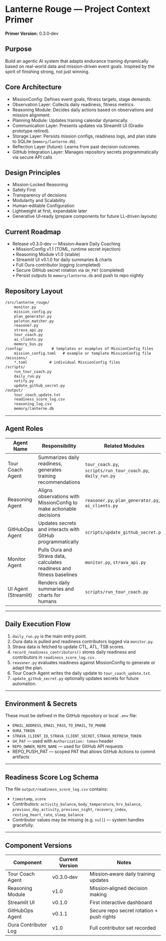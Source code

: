 # Lanterne Rouge — Project Context Primer

**Primer Version:** 0.3.0‑dev

## Purpose

Build an agentic AI system that adapts endurance training dynamically based on real-world data and mission-driven event goals. Inspired by the spirit of finishing strong, not just winning.

## Core Architecture

- MissionConfig: Defines event goals, fitness targets, stage demands.
- Observation Layer: Collects daily readiness, fitness metrics.
- Reasoning Module: Decides daily actions based on observations and mission alignment.
- Planning Module: Updates training calendar dynamically.
- Communication Layer: Presents updates via Streamlit UI (Gradio prototype retired).
- Storage Layer: Persists mission configs, readiness logs, and plan state to SQLite (`memory/lanterne.db`).
- Reflection Layer (future): Learns from past decision outcomes.
- GitHub Integration Layer: Manages repository secrets programmatically via secure API calls

## Design Principles

- Mission-Locked Reasoning
- Safety First
- Transparency of decisions
- Modularity and Scalability
- Human-editable Configuration
- Lightweight at first, expandable later
- Generative UI‑ready (prepare components for future LL‑driven layouts)

## Current Roadmap

- Release v0.3.0‑dev — Mission‑Aware Daily Coaching  
    • MissionConfig v1.1 (TOML, runtime secret injection)  
    • Reasoning Module v1.0 (stable)  
    • Streamlit UI v0.1.0 for daily summaries & charts  
    • Full Oura contributor logging (completed)  
    • Secure GitHub secret rotation via `GH_PAT` (completed)  
    • Persist outputs to `memory/lanterne.db` and push to repo nightly

## Repository Layout

```markdown
/src/lanterne_rouge/
    monitor.py
    mission_config.py
    plan_generator.py
    peloton_matcher.py
    reasoner.py
    strava_api.py
    tour_coach.py
    ai_clients.py
    memory_bus.py
/config/             # templates or examples of MissionConfig files
    mission_config.toml   # example or template MissionConfig file
/missions/
    *.toml          # individual MissionConfig files
/scripts/
    run_tour_coach.py
    daily_run.py
    notify.py
    update_github_secret.py
/output/
    tour_coach_update.txt
    readiness_score_log.csv
    reasoning_log.csv
    memory/lanterne.db
```

---

## Agent Roles

| Agent Name          | Responsibility                                                                 | Related Modules                      |
|---------------------|----------------------------------------------------------------------------------|--------------------------------------|
| Tour Coach Agent    | Summarizes daily readiness, generates training recommendations                  | `tour_coach.py`, `scripts/run_tour_coach.py`, `daily_run.py` |
| Reasoning Agent     | Aligns observations with MissionConfig to make actionable decisions              | `reasoner.py`, `plan_generator.py`, `ai_clients.py` |
| GitHubOps Agent     | Updates secrets and interacts with GitHub programmatically                      | `scripts/update_github_secret.py`   |
| Monitor Agent       | Pulls Oura and Strava data, calculates readiness and fitness baselines           | `monitor.py`, `strava_api.py`       |
| UI Agent (Streamlit) | Renders daily summaries and charts for humans | `scripts/run_tour_coach.py` |

---

## Daily Execution Flow

1. `daily_run.py` is the main entry point.
2. Oura data is pulled and readiness contributors logged via `monitor.py`.
3. Strava data is fetched to update CTL, ATL, TSB scores.
4. `record_readiness_contributors()` stores daily readiness and contributors in `readiness_score_log.csv`.
5. `reasoner.py` evaluates readiness against MissionConfig to generate or adapt the plan.
6. Tour Coach Agent writes the daily update to `tour_coach_update.txt`.
7. `update_github_secret.py` optionally updates secrets for future automation.

---

## Environment & Secrets

These must be defined in the GitHub repository or local `.env` file:

- `EMAIL_ADDRESS`, `EMAIL_PASS`, `TO_EMAIL`, `TO_PHONE`
- `OURA_TOKEN`
- `STRAVA_CLIENT_ID`, `STRAVA_CLIENT_SECRET`, `STRAVA_REFRESH_TOKEN`
- `GH_PAT` — used with `Authorization: token` header
- `REPO_OWNER`, `REPO_NAME` — used for GitHub API requests
- REPO_PUSH_PAT — scoped PAT that allows GitHub Actions to commit artifacts

---

## Readiness Score Log Schema

The file `output/readiness_score_log.csv` contains:

- `timestamp`, `score`
- Contributors: `activity_balance`, `body_temperature`, `hrv_balance`, `previous_day_activity`, `previous_night`, `recovery_index`, `resting_heart_rate`, `sleep_balance`
- Contributor values may be missing (e.g. `null`) — system handles gracefully.

---

## Component Versions

| Component            | Current Version | Notes                                    |
|----------------------|-----------------|-------------------------------------------|
| Tour Coach Agent     | v0.3.0‑dev      | Mission‑aware daily training updates      |
| Reasoning Module     | v1.0            | Mission‑aligned decision making           |
| Streamlit UI         | v0.1.0          | First interactive dashboard               |
| GitHubOps Agent      | v0.1.1          | Secure repo secret rotation + push rights |
| Oura Contributor Log | v1.0            | Full contributor set recorded             |

